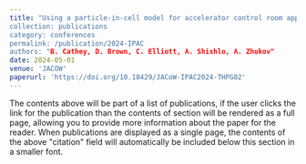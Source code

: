 ```yaml
---
title: "Using a particle-in-cell model for accelerator control room applications,”
collection: publications
category: conferences
permalink: /publication/2024-IPAC
authors: "B. Cathey, D. Brown, C. Elliott, A. Shishlo, A. Zhukov" 
date: 2024-05-01
venue: 'JACOW'
paperurl: 'https://doi.org/10.18429/JACoW-IPAC2024-THPG82' 
---
```


The contents above will be part of a list of publications, if the user clicks the link for the publication than the contents of section will be rendered as a full page, allowing you to provide more information about the paper for the reader. When publications are displayed as a single page, the contents of the above "citation" field will automatically be included below this section in a smaller font.
